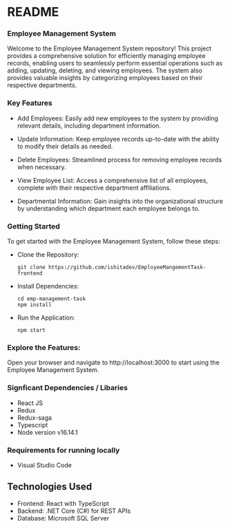 # README

### Employee Management System

Welcome to the Employee Management System repository! This project provides a comprehensive solution for efficiently managing employee records, enabling users to seamlessly perform essential operations such as adding, updating, deleting, and viewing employees. The system also provides valuable insights by categorizing employees based on their respective departments.

### Key Features

- Add Employees: Easily add new employees to the system by providing relevant details, including department information.

- Update Information: Keep employee records up-to-date with the ability to modify their details as needed.

- Delete Employees: Streamlined process for removing employee records when necessary.

- View Employee List: Access a comprehensive list of all employees, complete with their respective department affiliations.

- Departmental Information: Gain insights into the organizational structure by understanding which department each employee belongs to.

### Getting Started

To get started with the Employee Management System, follow these steps:

- Clone the Repository:

  ```
  git clone https://github.com/ishitadev/EmployeeMangementTask-frontend
  ```

- Install Dependencies:
  ```
  cd emp-management-task
  npm install
  ```
- Run the Application:
  ```
  npm start
  ```

### Explore the Features:

Open your browser and navigate to http://localhost:3000 to start using the Employee Management System.

### Signficant Dependencies / Libaries

- React JS
- Redux
- Redux-saga
- Typescript
- Node version v16.14.1

### Requirements for running locally

- Visual Studio Code

## Technologies Used

- Frontend: React with TypeScript
- Backend: .NET Core (C#) for REST APIs
- Database: Microsoft SQL Server
